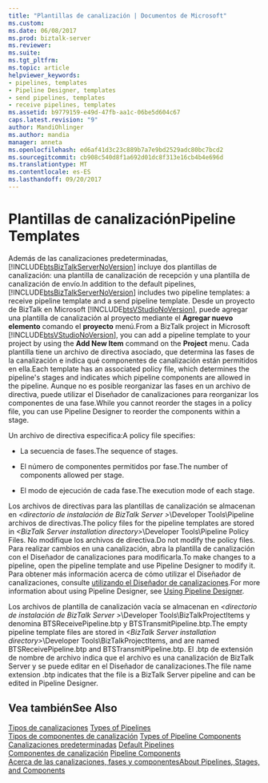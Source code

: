 ```yaml
---
title: "Plantillas de canalización | Documentos de Microsoft"
ms.custom: 
ms.date: 06/08/2017
ms.prod: biztalk-server
ms.reviewer: 
ms.suite: 
ms.tgt_pltfrm: 
ms.topic: article
helpviewer_keywords:
- pipelines, templates
- Pipeline Designer, templates
- send pipelines, templates
- receive pipelines, templates
ms.assetid: b9779159-e49d-47fb-aa1c-06be5d604c67
caps.latest.revision: "9"
author: MandiOhlinger
ms.author: mandia
manager: anneta
ms.openlocfilehash: ed6af41d3c23c889b7a7e9bd2529adc80bc7bcd2
ms.sourcegitcommit: cb908c540d8f1a692d01dc8f313e16cb4b4e696d
ms.translationtype: MT
ms.contentlocale: es-ES
ms.lasthandoff: 09/20/2017
---
```

# <a name="pipeline-templates"></a><span data-ttu-id="008d7-102">Plantillas de canalización</span><span class="sxs-lookup"><span data-stu-id="008d7-102">Pipeline Templates</span></span>
<span data-ttu-id="008d7-103">Además de las canalizaciones predeterminadas, [!INCLUDE[btsBizTalkServerNoVersion](../includes/btsbiztalkservernoversion-md.md)] incluye dos plantillas de canalización: una plantilla de canalización de recepción y una plantilla de canalización de envío.</span><span class="sxs-lookup"><span data-stu-id="008d7-103">In addition to the default pipelines, [!INCLUDE[btsBizTalkServerNoVersion](../includes/btsbiztalkservernoversion-md.md)] includes two pipeline templates: a receive pipeline template and a send pipeline template.</span></span> <span data-ttu-id="008d7-104">Desde un proyecto de BizTalk en Microsoft [!INCLUDE[btsVStudioNoVersion](../includes/btsvstudionoversion-md.md)], puede agregar una plantilla de canalización al proyecto mediante el **Agregar nuevo elemento** comando el **proyecto** menú.</span><span class="sxs-lookup"><span data-stu-id="008d7-104">From a BizTalk project in Microsoft [!INCLUDE[btsVStudioNoVersion](../includes/btsvstudionoversion-md.md)], you can add a pipeline template to your project by using the **Add New Item** command on the **Project** menu.</span></span> <span data-ttu-id="008d7-105">Cada plantilla tiene un archivo de directiva asociado, que determina las fases de la canalización e indica qué componentes de canalización están permitidos en ella.</span><span class="sxs-lookup"><span data-stu-id="008d7-105">Each template has an associated policy file, which determines the pipeline's stages and indicates which pipeline components are allowed in the pipeline.</span></span> <span data-ttu-id="008d7-106">Aunque no es posible reorganizar las fases en un archivo de directiva, puede utilizar el Diseñador de canalizaciones para reorganizar los componentes de una fase.</span><span class="sxs-lookup"><span data-stu-id="008d7-106">While you cannot reorder the stages in a policy file, you can use Pipeline Designer to reorder the components within a stage.</span></span>  
  
 <span data-ttu-id="008d7-107">Un archivo de directiva especifica:</span><span class="sxs-lookup"><span data-stu-id="008d7-107">A policy file specifies:</span></span>  
  
-   <span data-ttu-id="008d7-108">La secuencia de fases.</span><span class="sxs-lookup"><span data-stu-id="008d7-108">The sequence of stages.</span></span>  
  
-   <span data-ttu-id="008d7-109">El número de componentes permitidos por fase.</span><span class="sxs-lookup"><span data-stu-id="008d7-109">The number of components allowed per stage.</span></span>  
  
-   <span data-ttu-id="008d7-110">El modo de ejecución de cada fase.</span><span class="sxs-lookup"><span data-stu-id="008d7-110">The execution mode of each stage.</span></span>  
  
 <span data-ttu-id="008d7-111">Los archivos de directivas para las plantillas de canalización se almacenan en  *\<directorio de instalación de BizTalk Server >*\Developer Tools\Pipeline archivos de directivas.</span><span class="sxs-lookup"><span data-stu-id="008d7-111">The policy files for the pipeline templates are stored in *\<BizTalk Server installation directory>*\Developer Tools\Pipeline Policy Files.</span></span> <span data-ttu-id="008d7-112">No modifique los archivos de directiva.</span><span class="sxs-lookup"><span data-stu-id="008d7-112">Do not modify the policy files.</span></span> <span data-ttu-id="008d7-113">Para realizar cambios en una canalización, abra la plantilla de canalización con el Diseñador de canalizaciones para modificarla.</span><span class="sxs-lookup"><span data-stu-id="008d7-113">To make changes to a pipeline, open the pipeline template and use Pipeline Designer to modify it.</span></span> <span data-ttu-id="008d7-114">Para obtener más información acerca de cómo utilizar el Diseñador de canalizaciones, consulte [utilizando el Diseñador de canalizaciones](../core/using-pipeline-designer.md).</span><span class="sxs-lookup"><span data-stu-id="008d7-114">For more information about using Pipeline Designer, see [Using Pipeline Designer](../core/using-pipeline-designer.md).</span></span>  
  
 <span data-ttu-id="008d7-115">Los archivos de plantilla de canalización vacía se almacenan en  *\<directorio de instalación de BizTalk Server >*\Developer Tools\BizTalkProjectItems y denomina BTSReceivePipeline.btp y BTSTransmitPipeline.btp.</span><span class="sxs-lookup"><span data-stu-id="008d7-115">The empty pipeline template files are stored in *\<BizTalk Server installation directory>*\Developer Tools\BizTalkProjectItems, and are named BTSReceivePipeline.btp and BTSTransmitPipeline.btp.</span></span> <span data-ttu-id="008d7-116">El .btp de extensión de nombre de archivo indica que el archivo es una canalización de BizTalk Server y se puede editar en el Diseñador de canalizaciones.</span><span class="sxs-lookup"><span data-stu-id="008d7-116">The file name extension .btp indicates that the file is a BizTalk Server pipeline and can be edited in Pipeline Designer.</span></span>  
  
## <a name="see-also"></a><span data-ttu-id="008d7-117">Vea también</span><span class="sxs-lookup"><span data-stu-id="008d7-117">See Also</span></span>  
 <span data-ttu-id="008d7-118">[Tipos de canalizaciones](../core/types-of-pipelines.md) </span><span class="sxs-lookup"><span data-stu-id="008d7-118">[Types of Pipelines](../core/types-of-pipelines.md) </span></span>  
 <span data-ttu-id="008d7-119">[Tipos de componentes de canalización](../core/types-of-pipeline-components.md) </span><span class="sxs-lookup"><span data-stu-id="008d7-119">[Types of Pipeline Components](../core/types-of-pipeline-components.md) </span></span>  
 <span data-ttu-id="008d7-120">[Canalizaciones predeterminadas](../core/default-pipelines.md) </span><span class="sxs-lookup"><span data-stu-id="008d7-120">[Default Pipelines](../core/default-pipelines.md) </span></span>  
 <span data-ttu-id="008d7-121">[Componentes de canalización](../core/pipeline-components.md) </span><span class="sxs-lookup"><span data-stu-id="008d7-121">[Pipeline Components](../core/pipeline-components.md) </span></span>  
 [<span data-ttu-id="008d7-122">Acerca de las canalizaciones, fases y componentes</span><span class="sxs-lookup"><span data-stu-id="008d7-122">About Pipelines, Stages, and Components</span></span>](../core/about-pipelines-stages-and-components.md)
